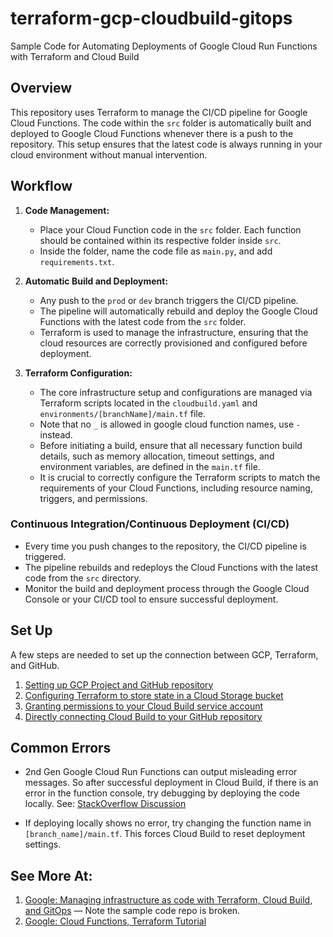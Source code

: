 # terraform-gcp-cloudbuild-gitops
Sample Code for Automating Deployments of Google Cloud Run Functions with Terraform and Cloud Build

## Overview

This repository uses Terraform to manage the CI/CD pipeline for Google Cloud Functions. The code within the `src` folder is automatically built and deployed to Google Cloud Functions whenever there is a push to the repository. This setup ensures that the latest code is always running in your cloud environment without manual intervention.

## Workflow

1. **Code Management:**  
   - Place your Cloud Function code in the `src` folder. Each function should be contained within its respective folder inside `src`.
   - Inside the folder, name the code file as `main.py`, and add `requirements.txt`.

2. **Automatic Build and Deployment:**  
   - Any push to the `prod` or `dev` branch triggers the CI/CD pipeline.
   - The pipeline will automatically rebuild and deploy the Google Cloud Functions with the latest code from the `src` folder.
   - Terraform is used to manage the infrastructure, ensuring that the cloud resources are correctly provisioned and configured before deployment.

3. **Terraform Configuration:**
   - The core infrastructure setup and configurations are managed via Terraform scripts located in the `cloudbuild.yaml` and `environments/[branchName]/main.tf` file. 
   - Note that no `_` is allowed in google cloud function names, use `-` instead.
   - Before initiating a build, ensure that all necessary function build details, such as memory allocation, timeout settings, and environment variables, are defined in the `main.tf` file.
   - It is crucial to correctly configure the Terraform scripts to match the requirements of your Cloud Functions, including resource naming, triggers, and permissions.

### Continuous Integration/Continuous Deployment (CI/CD)

- Every time you push changes to the repository, the CI/CD pipeline is triggered.
- The pipeline rebuilds and redeploys the Cloud Functions with the latest code from the `src` directory.
- Monitor the build and deployment process through the Google Cloud Console or your CI/CD tool to ensure successful deployment.

## Set Up

A few steps are needed to set up the connection between GCP, Terraform, and GitHub.

1. [Setting up GCP Project and GitHub repository](https://cloud.google.com/docs/terraform/resource-management/managing-infrastructure-as-code#prerequisites)
2. [Configuring Terraform to store state in a Cloud Storage bucket](https://cloud.google.com/docs/terraform/resource-management/managing-infrastructure-as-code#configuring_terraform_to_store_state_in_a_cloud_storage_bucket)
3. [Granting permissions to your Cloud Build service account](https://cloud.google.com/docs/terraform/resource-management/managing-infrastructure-as-code#granting_permissions_to_your_cloud_build_service_account)
4. [Directly connecting Cloud Build to your GitHub repository](https://cloud.google.com/docs/terraform/resource-management/managing-infrastructure-as-code#directly_connecting_cloud_build_to_your_github_repository)

## Common Errors

- 2nd Gen Google Cloud Run Functions can output misleading error messages. So after successful deployment in Cloud Build, if there is an error in the function console, try debugging by deploying the code locally. See: [StackOverflow Discussion](https://stackoverflow.com/a/75632728)

- If deploying locally shows no error, try changing the function name in `[branch_name]/main.tf`. This forces Cloud Build to reset deployment settings.

## See More At:

1. [Google: Managing infrastructure as code with Terraform, Cloud Build, and GitOps](https://cloud.google.com/docs/terraform/resource-management/managing-infrastructure-as-code) — Note the sample code repo is broken.
2. [Google: Cloud Functions, Terraform Tutorial](https://cloud.google.com/functions/docs/tutorials/terraform)
